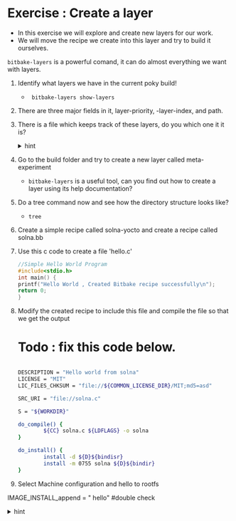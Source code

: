 # Exercise : Create a layer
* In this exercise we will explore and create new layers for our work.
* We will move the recipe we create into this layer and try to build it ourselves.


`bitbake-layers` is a powerful comand, it can do almost everything we want with layers.

1. Identify what layers we have in the current poky build!
    - ` bitbake-layers show-layers`

1. There are three major fields in it, layer-priority, -layer-index, and path.

1. There is a file which keeps track of these layers, do you which one it it is?

    <details>

    <summary>hint</summary>
    
    `bblayers.conf`

    </details>

1. Go to the build folder and try to create a new layer called meta-experiment

    - `bitbake-layers` is a useful tool, can you find out how to create a layer using its help documentation?


1. Do a tree command now and see how the directory structure looks like?

   - `tree`

1. Create a simple recipe called solna-yocto and create a recipe called solna.bb

1. Use this c code to create a file 'hello.c'
    ```c
    //Simple Hello World Program 
    #include<stdio.h>
    int main() { 
    printf("Hello World , Created Bitbake recipe successfully\n"); 
    return 0;
    }

    ```

1. Modify the created recipe to include this file and compile the file so that we get the output

    # Todo : fix this code below.
    ```sh

    DESCRIPTION = "Hello world from solna"
    LICENSE = "MIT"
    LIC_FILES_CHKSUM = "file://${COMMON_LICENSE_DIR}/MIT;md5=asd"

    SRC_URI = "file://solna.c"

    S = "${WORKDIR}"

    do_compile() {
            ${CC} solna.c ${LDFLAGS} -o solna
    }

    do_install() {
            install -d ${D}${bindisr}
            install -m 0755 solna ${D}${bindir}
    }

    ```

1. Select Machine configuration and hello to rootfs

IMAGE_INSTALL_append = " hello" #double check


<details>

<summary>hint</summary>

`bitbake-layers create-layer ../meta-experiments`

</details>

